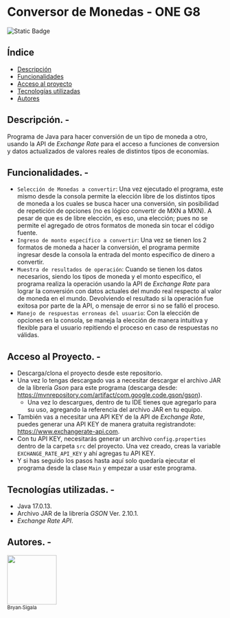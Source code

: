 # Conversor de Monedas - ONE G8 

![Static Badge](https://img.shields.io/badge/STATUS-COMPLETED-green)

## Índice
- [Descripción](#descripción--)
- [Funcionalidades](#funcionalidades--)
- [Acceso al proyecto](#acceso-al-proyecto--)
- [Tecnologías utilizadas](#tecnologías-utilizadas--)
- [Autores](#autores--)

## Descripción. - 
Programa de Java para hacer conversión de un tipo de moneda a otro, usando la API de _Exchange Rate_ para el acceso a funciones de conversion y datos actualizados de valores reales de distintos tipos de economías.  

## Funcionalidades. - 
- `Selección de Monedas a convertir`: Una vez ejecutado el programa, este mismo desde la consola permite la elección libre de los distintos tipos de moneda a los cuales se busca hacer una conversión, sin posibilidad de repetición de opciones (no es lógico convertir de MXN a MXN). 
A pesar de que es de libre elección, es eso, una elección; pues no se permite el agregado de otros formatos de moneda sin tocar el código fuente.
- `Ingreso de monto específico a convertir`: Una vez se tienen los 2 formatos de moneda a hacer la conversión, el programa permite ingresar desde la consola la entrada del monto específico de dinero a convertir.
- `Muestra de resultados de operación`: Cuando se tienen los datos necesarios, siendo los tipos de moneda y el monto específico, el programa realiza la operación usando la API de _Exchange Rate_ para lograr la conversión con datos actuales del mundo real respecto al valor de moneda en el mundo. 
Devolviendo el resultado si la operación fue exitosa por parte de la API, o mensaje de error si no se falló el proceso.
- `Manejo de respuestas erroneas del usuario`: Con la elección de opciones en la consola, se maneja la elección de manera intuitiva y flexible para el usuario repitiendo el proceso en caso de respuestas no válidas.

## Acceso al Proyecto. - 
- Descarga/clona el proyecto desde este repositorio.
- Una vez lo tengas descargado vas a necesitar descargar el archivo JAR de la librería _Gson_ para este programa (descarga desde: https://mvnrepository.com/artifact/com.google.code.gson/gson).
  - Una vez lo descargues, dentro de tu IDE tienes que agregarlo para su uso, agregando la referencia del archivo JAR en tu equipo.
- También vas a necesitar una API KEY de la API de _Exchange Rate_, puedes generar una API KEY de manera gratuita registrandote: https://www.exchangerate-api.com.
- Con tu API KEY, necesitarás generar un archivo `config.properties` dentro de la carpeta `src` del proyecto. Una vez creado, creas la variable `EXCHANGE_RATE_API_KEY` y ahí agregas tu API KEY.
- Y si has seguido los pasos hasta aquí solo quedaría ejecutar el programa desde la clase `Main` y empezar a usar este programa.

## Tecnologías utilizadas. - 
- Java 17.0.13.
- Archivo JAR de la librería _GSON_ Ver. 2.10.1.
- _Exchange Rate API_.

## Autores. - 
[<img src="https://avatars.githubusercontent.com/u/82849413?v=4" width=115><br><sub>Bryan Sigala</sub>](https://github.com/DevBryanSJ)
